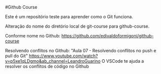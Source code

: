 #Github Course

Este é um repositório teste para aprender como o Git funciona.

Alteração do nome do diretório local de git-course para github-course.

Conforme nome no Github:
https://github.com/edivaldoformigoni/github-course

Resolvendo conflitos no Github:
"Aula 07 - Resolvendo conflitos no push e pull do Git"
https://www.youtube.com/watch?v=p5xe1qLDgmo&ab_channel=LeandroGuarino
O VSCode te ajuda a resolver os conflitos de código no Github
